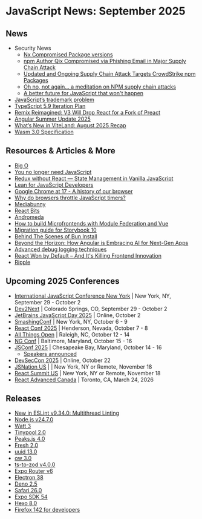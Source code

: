 # JavaScript News: September 2025

## News
- Security News
    - [Nx Compromised Package versions](https://github.com/nrwl/nx/issues/32522)
    - [npm Author Qix Compromised via Phishing Email in Major Supply Chain Attack](https://socket.dev/blog/npm-author-qix-compromised-in-major-supply-chain-attack)
    - [Updated and Ongoing Supply Chain Attack Targets CrowdStrike npm Packages](https://socket.dev/blog/ongoing-supply-chain-attack-targets-crowdstrike-npm-packages)
    - [Oh no, not again... a meditation on NPM supply chain attacks](https://tane.dev/2025/09/oh-no-not-again...-a-meditation-on-npm-supply-chain-attacks/)
    - [A better future for JavaScript that won't happen ](https://drewdevault.com/2025/09/17/2025-09-17-An-impossible-future-for-JS.html)
- [JavaScript’s trademark problem](https://2ality.com/2025/08/javascript-trademark.html)
- [TypeScript 5.9 Iteration Plan](https://github.com/microsoft/TypeScript/issues?q=milestone%3A%22TypeScript%206.0.0%22)
- [Remix Reimagined: V3 Will Drop React for a Fork of Preact](https://www.infoq.com/news/2025/08/remix-run-v3-drops-react/)
- [Angular Summer Update 2025](https://blog.angular.dev/angular-summer-update-2025-1987592a0b42)
- [What’s New in ViteLand: August 2025 Recap](https://voidzero.dev/posts/whats-new-aug-2025)
- [Wasm 3.0 Specification](https://webassembly.org/news/2025-09-17-wasm-3.0/)


## Resources & Articles & More
- [Big O](https://samwho.dev/big-o/)
- [You no longer need JavaScript](https://lyra.horse/blog/2025/08/you-dont-need-js/)
- [Redux without React — State Management in Vanilla JavaScript](https://www.sitepoint.com/redux-without-react-state-management-vanilla-javascript/)
- [Lean for JavaScript Developers](https://overreacted.io/lean-for-javascript-developers/)
- [Google Chrome at 17 - A history of our browser](https://addyosmani.com/blog/chrome-17th/)
- [Why do browsers throttle JavaScript timers?](https://nolanlawson.com/2025/08/31/why-do-browsers-throttle-javascript-timers/)
- [Mediabunny](https://mediabunny.dev/)
- [React Bits](https://www.reactbits.dev/)
- [Andromeda](https://tryandromeda.dev/)
- [How to build Microfrontends with Module Federation and Vue](https://alexop.dev/posts/how-to-build-microfrontends-with-module-federation-and-vue/)
- [Migration guide for Storybook 10](https://storybook.js.org/docs/10/releases/migration-guide)
- [Behind The Scenes of Bun Install](https://bun.com/blog/behind-the-scenes-of-bun-install)
- [Beyond the Horizon: How Angular is Embracing AI for Next-Gen Apps](https://blog.angular.dev/beyond-the-horizon-how-angular-is-embracing-ai-for-next-gen-apps-7a7ed706e1a3)
- [Advanced debug logging techniques](https://www.infoworld.com/article/4060419/advanced-debug-logging-techniques-a-technical-guide.html)
- [React Won by Default – And It's Killing Frontend Innovation](https://www.lorenstew.art/blog/react-won-by-default)
- [Ripple](https://www.ripplejs.com/)

## Upcoming 2025 Conferences

- [International JavaScript Conference New York](https://javascript-conference.com/new-york/) | New York, NY, September 29 - October 2
- [Dev2Next](https://www.dev2next.com/) | Colorado Springs, CO, September 29 - October 2
- [JetBrains JavaScript Day 2025](https://lp.jetbrains.com/javascript-day-2025/) | Online, October 2
- [SmashingConf](https://smashingconf.com/ny-2025) | New York, NY, October 6 - 9
- [React Conf 2025](https://conf.react.dev/) | Henderson, Nevada, October 7 - 8
- [All Things Open](https://2025.allthingsopen.org/) | Raleigh, NC, October 12 - 14
- [NG Conf](https://ng-conf.org/) | Baltimore, Maryland, October 15 - 16
- [JSConf 2025](https://events.linuxfoundation.org/jsconf-north-america/) | Chesapeake Bay, Maryland, October 14 - 16
  - [Speakers announced](https://openjsf.org/blog/jsconf-25-speakers-announced)
- [DevSecCon 2025](https://snyk.io/events/devseccon) | Online, October 22
- [JSNation US](https://jsnation.us/) |  | New York, NY or Remote, November 18
- [React Summit US](https://reactsummit.us/) | New York, NY or Remote, November 18
- [React Advanced Canada](https://reactadvanced.com/canada/) | Toronto, CA, March 24, 2026

## Releases
- [New in ESLint v9.34.0: Multithread Linting](https://eslint.org/blog/2025/08/multithread-linting/)
- [Node.js v24.7.0](https://nodejs.org/en/blog/release/v24.7.0)
- [Watt 3](https://blog.platformatic.dev/introducing-watt-3)
- [Tinypool 2.0](https://github.com/tinylibs/tinypool/releases/tag/v2.0.0)
- [Peaks.js 4.0](https://codeberg.org/chrisn/peaks.js/releases/tag/v4.0.0)
- [Fresh 2.0](https://github.com/denoland/fresh/releases/tag/2.0.0)
- [uuid 13.0](https://github.com/uuidjs/uuid/releases/tag/v13.0.0)
- [ow 3.0](https://github.com/sindresorhus/ow/releases/tag/v3.0.0)
- [ts-to-zod v4.0.0](https://github.com/fabien0102/ts-to-zod/releases/tag/v4.0.0)
- [Expo Router v6](https://expo.dev/blog/expo-router-v6)
- [Electron 38](https://www.electronjs.org/blog/electron-38-0)
- [Deno 2.5](https://deno.com/blog/v2.5)
- [Safari 26.0](https://webkit.org/blog/17333/webkit-features-in-safari-26-0/)
- [Expo SDK 54](https://expo.dev/changelog/sdk-54)
- [Hexo 8.0](https://github.com/hexojs/hexo/releases/tag/v8.0.0)
- [Firefox 142 for developers](https://developer.mozilla.org/en-US/docs/Mozilla/Firefox/Releases/142)
